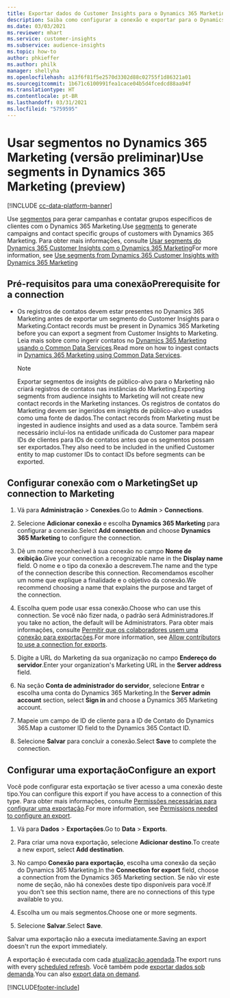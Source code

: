 ```yaml
---
title: Exportar dados do Customer Insights para o Dynamics 365 Marketing
description: Saiba como configurar a conexão e exportar para o Dynamics 365 Marketing.
ms.date: 03/03/2021
ms.reviewer: mhart
ms.service: customer-insights
ms.subservice: audience-insights
ms.topic: how-to
author: phkieffer
ms.author: philk
manager: shellyha
ms.openlocfilehash: a13f6f81f5e2570d3302d88c02755f1d86321a01
ms.sourcegitcommit: 1b671c6100991fea1cace04b5d4fcedcd88aa94f
ms.translationtype: HT
ms.contentlocale: pt-BR
ms.lasthandoff: 03/31/2021
ms.locfileid: "5759595"
---
```

# <a name="use-segments-in-dynamics-365-marketing-preview"></a><span data-ttu-id="0f751-103">Usar segmentos no Dynamics 365 Marketing (versão preliminar)</span><span class="sxs-lookup"><span data-stu-id="0f751-103">Use segments in Dynamics 365 Marketing (preview)</span></span>

[!INCLUDE [cc-data-platform-banner](../includes/cc-data-platform-banner.md)]

<span data-ttu-id="0f751-104">Use [segmentos](segments.md) para gerar campanhas e contatar grupos específicos de clientes com o Dynamics 365 Marketing.</span><span class="sxs-lookup"><span data-stu-id="0f751-104">Use [segments](segments.md) to generate campaigns and contact specific groups of customers with Dynamics 365 Marketing.</span></span> <span data-ttu-id="0f751-105">Para obter mais informações, consulte [Usar segments do Dynamics 365 Customer Insights com o Dynamics 365 Marketing](/dynamics365/marketing/customer-insights-segments)</span><span class="sxs-lookup"><span data-stu-id="0f751-105">For more information, see [Use segments from Dynamics 365 Customer Insights with Dynamics 365 Marketing](/dynamics365/marketing/customer-insights-segments)</span></span>

## <a name="prerequisite-for-a-connection"></a><span data-ttu-id="0f751-106">Pré-requisitos para uma conexão</span><span class="sxs-lookup"><span data-stu-id="0f751-106">Prerequisite for a connection</span></span>

- <span data-ttu-id="0f751-107">Os registros de contatos devem estar presentes no Dynamics 365 Marketing antes de exportar um segmento do Customer Insights para o Marketing.</span><span class="sxs-lookup"><span data-stu-id="0f751-107">Contact records must be present in Dynamics 365 Marketing before you can export a segment from Customer Insights to Marketing.</span></span> <span data-ttu-id="0f751-108">Leia mais sobre como ingerir contatos no [Dynamics 365 Marketing usando o Common Data Services](connect-power-query.md).</span><span class="sxs-lookup"><span data-stu-id="0f751-108">Read more on how to ingest contacts in [Dynamics 365 Marketing using Common Data Services](connect-power-query.md).</span></span>

  > [!NOTE]
  > <span data-ttu-id="0f751-109">Exportar segmentos de insights de público-alvo para o Marketing não criará registros de contatos nas instâncias do Marketing.</span><span class="sxs-lookup"><span data-stu-id="0f751-109">Exporting segments from audience insights to Marketing will not create new contact records in the Marketing instances.</span></span> <span data-ttu-id="0f751-110">Os registros de contatos do Marketing devem ser ingeridos em insights de público-alvo e usados como uma fonte de dados.</span><span class="sxs-lookup"><span data-stu-id="0f751-110">The contact records from Marketing must be ingested in audience insights and used as a data source.</span></span> <span data-ttu-id="0f751-111">Também será necessário incluí-los na entidade unificada do Customer para mapear IDs de clientes para IDs de contatos antes que os segmentos possam ser exportados.</span><span class="sxs-lookup"><span data-stu-id="0f751-111">They also need to be included in the unified Customer entity to map customer IDs to contact IDs before segments can be exported.</span></span>

## <a name="set-up-connection-to-marketing"></a><span data-ttu-id="0f751-112">Configurar conexão com o Marketing</span><span class="sxs-lookup"><span data-stu-id="0f751-112">Set up connection to Marketing</span></span>

1. <span data-ttu-id="0f751-113">Vá para **Administração** > **Conexões**.</span><span class="sxs-lookup"><span data-stu-id="0f751-113">Go to **Admin** > **Connections**.</span></span>

1. <span data-ttu-id="0f751-114">Selecione **Adicionar conexão** e escolha **Dynamics 365 Marketing** para configurar a conexão.</span><span class="sxs-lookup"><span data-stu-id="0f751-114">Select **Add connection** and choose **Dynamics 365 Marketing** to configure the connection.</span></span>

1. <span data-ttu-id="0f751-115">Dê um nome reconhecível à sua conexão no campo **Nome de exibição**.</span><span class="sxs-lookup"><span data-stu-id="0f751-115">Give your connection a recognizable name in the **Display name** field.</span></span> <span data-ttu-id="0f751-116">O nome e o tipo da conexão a descrevem.</span><span class="sxs-lookup"><span data-stu-id="0f751-116">The name and the type of the connection describe this connection.</span></span> <span data-ttu-id="0f751-117">Recomendamos escolher um nome que explique a finalidade e o objetivo da conexão.</span><span class="sxs-lookup"><span data-stu-id="0f751-117">We recommend choosing a name that explains the purpose and target of the connection.</span></span>

1. <span data-ttu-id="0f751-118">Escolha quem pode usar essa conexão.</span><span class="sxs-lookup"><span data-stu-id="0f751-118">Choose who can use this connection.</span></span> <span data-ttu-id="0f751-119">Se você não fizer nada, o padrão será Administradores.</span><span class="sxs-lookup"><span data-stu-id="0f751-119">If you take no action, the default will be Administrators.</span></span> <span data-ttu-id="0f751-120">Para obter mais informações, consulte [Permitir que os colaboradores usem uma conexão para exportações](connections.md#allow-contributors-to-use-a-connection-for-exports).</span><span class="sxs-lookup"><span data-stu-id="0f751-120">For more information, see [Allow contributors to use a connection for exports](connections.md#allow-contributors-to-use-a-connection-for-exports).</span></span>

1. <span data-ttu-id="0f751-121">Digite a URL do Marketing da sua organização no campo **Endereço do servidor**.</span><span class="sxs-lookup"><span data-stu-id="0f751-121">Enter your organization's Marketing URL in the **Server address** field.</span></span>

1. <span data-ttu-id="0f751-122">Na seção **Conta de administrador do servidor**, selecione **Entrar** e escolha uma conta do Dynamics 365 Marketing.</span><span class="sxs-lookup"><span data-stu-id="0f751-122">In the **Server admin account** section, select **Sign in** and choose a Dynamics 365 Marketing account.</span></span>

1. <span data-ttu-id="0f751-123">Mapeie um campo de ID de cliente para a ID de Contato do Dynamics 365.</span><span class="sxs-lookup"><span data-stu-id="0f751-123">Map a customer ID field to the Dynamics 365 Contact ID.</span></span>

1. <span data-ttu-id="0f751-124">Selecione **Salvar** para concluir a conexão.</span><span class="sxs-lookup"><span data-stu-id="0f751-124">Select **Save** to complete the connection.</span></span> 

## <a name="configure-an-export"></a><span data-ttu-id="0f751-125">Configurar uma exportação</span><span class="sxs-lookup"><span data-stu-id="0f751-125">Configure an export</span></span>

<span data-ttu-id="0f751-126">Você pode configurar esta exportação se tiver acesso a uma conexão deste tipo.</span><span class="sxs-lookup"><span data-stu-id="0f751-126">You can configure this export if you have access to a connection of this type.</span></span> <span data-ttu-id="0f751-127">Para obter mais informações, consulte [Permissões necessárias para configurar uma exportação](export-destinations.md#set-up-a-new-export).</span><span class="sxs-lookup"><span data-stu-id="0f751-127">For more information, see [Permissions needed to configure an export](export-destinations.md#set-up-a-new-export).</span></span>

1. <span data-ttu-id="0f751-128">Vá para **Dados** > **Exportações**.</span><span class="sxs-lookup"><span data-stu-id="0f751-128">Go to **Data** > **Exports**.</span></span>

1. <span data-ttu-id="0f751-129">Para criar uma nova exportação, selecione **Adicionar destino**.</span><span class="sxs-lookup"><span data-stu-id="0f751-129">To create a new export, select **Add destination**.</span></span>

1. <span data-ttu-id="0f751-130">No campo **Conexão para exportação**, escolha uma conexão da seção do Dynamics 365 Marketing.</span><span class="sxs-lookup"><span data-stu-id="0f751-130">In the **Connection for export** field, choose a connection from the Dynamics 365 Marketing section.</span></span> <span data-ttu-id="0f751-131">Se não vir este nome de seção, não há conexões deste tipo disponíveis para você.</span><span class="sxs-lookup"><span data-stu-id="0f751-131">If you don't see this section name, there are no connections of this type available to you.</span></span>

1. <span data-ttu-id="0f751-132">Escolha um ou mais segmentos.</span><span class="sxs-lookup"><span data-stu-id="0f751-132">Choose one or more segments.</span></span>

1. <span data-ttu-id="0f751-133">Selecione **Salvar**.</span><span class="sxs-lookup"><span data-stu-id="0f751-133">Select **Save**.</span></span>

<span data-ttu-id="0f751-134">Salvar uma exportação não a executa imediatamente.</span><span class="sxs-lookup"><span data-stu-id="0f751-134">Saving an export doesn't run the export immediately.</span></span>

<span data-ttu-id="0f751-135">A exportação é executada com cada [atualização agendada](system.md#schedule-tab).</span><span class="sxs-lookup"><span data-stu-id="0f751-135">The export runs with every [scheduled refresh](system.md#schedule-tab).</span></span> <span data-ttu-id="0f751-136">Você também pode [exportar dados sob demanda](export-destinations.md#run-exports-on-demand).</span><span class="sxs-lookup"><span data-stu-id="0f751-136">You can also [export data on demand](export-destinations.md#run-exports-on-demand).</span></span> 

[!INCLUDE[footer-include](../includes/footer-banner.md)]
